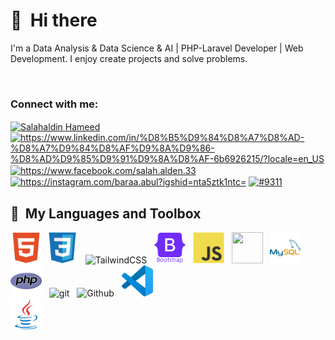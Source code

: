 # 👋 &nbsp;Hi there

I'm a  Data Analysis & Data Science & AI | PHP-Laravel Developer | Web Development. I enjoy create projects and solve problems. 


&nbsp;

<h3 align="left">Connect with me:</h3>
<p align="left">
<a href="https://twitter.com/salahaldin_11" target="blank"><img align="center" src="https://raw.githubusercontent.com/rahuldkjain/github-profile-readme-generator/master/src/images/icons/Social/twitter.svg" alt="Salahaldin Hameed" height="30" width="40" /></a>
<a href="https://www.linkedin.com/in/%D8%B5%D9%84%D8%A7%D8%AD-%D8%A7%D9%84%D8%AF%D9%8A%D9%86-%D8%AD%D9%85%D9%91%D9%8A%D8%AF-6b6926215/?locale=en_US" target="blank"><img align="center" src="https://raw.githubusercontent.com/rahuldkjain/github-profile-readme-generator/master/src/images/icons/Social/linked-in-alt.svg" alt="https://www.linkedin.com/in/%D8%B5%D9%84%D8%A7%D8%AD-%D8%A7%D9%84%D8%AF%D9%8A%D9%86-%D8%AD%D9%85%D9%91%D9%8A%D8%AF-6b6926215/?locale=en_US" height="30" width="40" /></a>
<a href="https://www.facebook.com/salah.alden.33" target="blank"><img align="center" src="https://raw.githubusercontent.com/rahuldkjain/github-profile-readme-generator/master/src/images/icons/Social/facebook.svg" alt="https://www.facebook.com/salah.alden.33" height="30" width="40" /></a>
<a href="https://www.instagram.com/salahaldin_11/" target="blank"><img align="center" src="https://raw.githubusercontent.com/rahuldkjain/github-profile-readme-generator/master/src/images/icons/Social/instagram.svg" alt="https://instagram.com/baraa.abul?igshid=nta5ztk1ntc=" height="30" width="40" /></a>
<a href="https://discord.gg/432189565248339969" target="blank"><img align="center" src="https://raw.githubusercontent.com/rahuldkjain/github-profile-readme-generator/master/src/images/icons/Social/discord.svg" alt="#9311" height="30" width="40" /></a>
</p>

## 🧰 &nbsp;My Languages and Toolbox

<img  src="https://raw.githubusercontent.com/devicons/devicon/1119b9f84c0290e0f0b38982099a2bd027a48bf1/icons/html5/html5-plain.svg" alt="HTML5" width="50" height="50"/> &nbsp;<img  src="https://raw.githubusercontent.com/devicons/devicon/1119b9f84c0290e0f0b38982099a2bd027a48bf1/icons/css3/css3-original.svg" alt="CSS3" width="50" height="50"/> &nbsp; <img  src="https://github.com/CyrisXD/CyrisXD/raw/master/assets/TailwindCSS.png" alt="TailwindCSS"/> &nbsp; <img src="https://raw.githubusercontent.com/devicons/devicon/master/icons/bootstrap/bootstrap-plain-wordmark.svg" alt="bootstrap" width="50" height="50"/> &nbsp; <img src="https://raw.githubusercontent.com/devicons/devicon/1119b9f84c0290e0f0b38982099a2bd027a48bf1/icons/javascript/javascript-original.svg" alt="JavaScript" width="50" height="50"/> &nbsp; <img src="https://cdn.iconscout.com/icon/free/png-512/react-1-282599.png" width="50" height="50">
 &nbsp;
 <img src="https://raw.githubusercontent.com/devicons/devicon/master/icons/mysql/mysql-original-wordmark.svg" alt="mysql" width="50" height="50"/> &nbsp; <img src="https://raw.githubusercontent.com/devicons/devicon/master/icons/php/php-original.svg" alt="php" width="50" height="50"/> &nbsp; <img src="https://www.vectorlogo.zone/logos/git-scm/git-scm-icon.svg" alt="git" width="50" height="50"/> &nbsp; <img src="https://github.com/CyrisXD/CyrisXD/raw/master/assets/Github.png" alt="Github"/> &nbsp; <img src="https://raw.githubusercontent.com/devicons/devicon/1119b9f84c0290e0f0b38982099a2bd027a48bf1/icons/vscode/vscode-original.svg" alt="VSCode" width="50" height="50"/> &nbsp;
<br>
<img src="https://raw.githubusercontent.com/devicons/devicon/master/icons/java/java-original.svg" alt="java" width="50" height="50"/> &nbsp;
